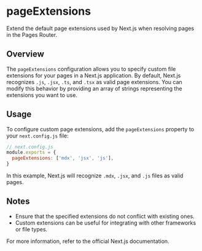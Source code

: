 # pageExtensions

Extend the default page extensions used by Next.js when resolving pages in the Pages Router.

## Overview

The `pageExtensions` configuration allows you to specify custom file extensions for your pages in a Next.js application. By default, Next.js recognizes `.js`, `.jsx`, `.ts`, and `.tsx` as valid page extensions. You can modify this behavior by providing an array of strings representing the extensions you want to use.

## Usage

To configure custom page extensions, add the `pageExtensions` property to your `next.config.js` file:

```javascript
// next.config.js
module.exports = {
  pageExtensions: ['mdx', 'jsx', 'js'],
}
```

In this example, Next.js will recognize `.mdx`, `.jsx`, and `.js` files as valid pages.

## Notes

- Ensure that the specified extensions do not conflict with existing ones.
- Custom extensions can be useful for integrating with other frameworks or file types.

For more information, refer to the official Next.js documentation.
